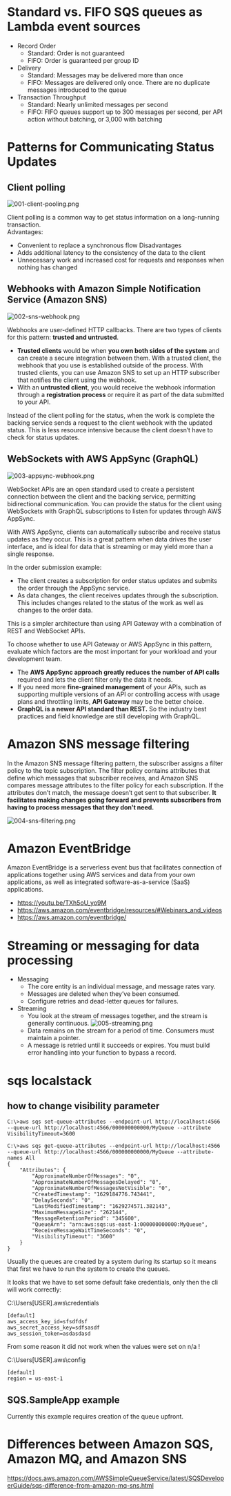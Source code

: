# Standard vs. FIFO SQS queues as Lambda event sources

* Record Order
  * Standard: Order is not guaranteed
  * FIFO: Order is guaranteed per group ID
* Delivery
  * Standard: Messages may be delivered more than once
  * FIFO: Messages are delivered only once. There are no duplicate messages introduced to the queue
* Transaction Throughput
  * Standard: Nearly unlimited messages per second
  * FIFO: FIFO queues support up to 300 messages per second, per API action without batching, or 3,000 with batching

# Patterns for Communicating Status Updates

## Client polling

![001-client-pooling.png](./images/001-client-pooling.png)

Client polling is a common way to get status information on a long-running transaction.   
Advantages:
* Convenient to replace a synchronous flow
Disadvantages
* Adds additional latency to the consistency of the data to the client
* Unnecessary work and increased cost for requests and responses when nothing has changed

## Webhooks with Amazon Simple Notification Service (Amazon SNS)

![002-sns-webhook.png](./images/002-sns-webhook.png)

Webhooks are user-defined HTTP callbacks. There are two types of clients for this pattern: **trusted and untrusted**.

* **Trusted clients** would be when **you own both sides of the system** and can create a secure integration between them. With a trusted client, the webhook that you use is established outside of the process. With trusted clients, you can use Amazon SNS to set up an HTTP subscriber that notifies the client using the webhook.   
* With an **untrusted client**, you would receive the webhook information through a **registration process** or require it as part of the data submitted to your API.

Instead of the client polling for the status, when the work is complete the backing service sends a request to the client webhook with the updated status. This is less resource intensive because the client doesn’t have to check for status updates.

## WebSockets with AWS AppSync (GraphQL)

![003-appsync-webhook.png](./images/003-appsync-webhook.png)

WebSocket APIs are an open standard used to create a persistent connection between the client and the backing service, permitting bidirectional communication. You can provide the status for the client using WebSockets with GraphQL subscriptions to listen for updates through AWS AppSync.   

With AWS AppSync, clients can automatically subscribe and receive status updates as they occur. This is a great pattern when data drives the user interface, and is ideal for data that is streaming or may yield more than a single response.

In the order submission example:

* The client creates a subscription for order status updates and submits the order through the AppSync service.
* As data changes, the client receives updates through the subscription. This includes changes related to the status of the work as well as changes to the order data.

This is a simpler architecture than using API Gateway with a combination of REST and WebSocket APIs.

To choose whether to use API Gateway or AWS AppSync in this pattern, evaluate which factors are the most important for your workload and your development team.

* The **AWS AppSync approach greatly reduces the number of API calls** required and lets the client filter only the data it needs.
* If you need more **fine-grained management** of your APIs, such as supporting multiple versions of an API or controlling access with usage plans and throttling limits, **API Gateway** may be the better choice.
* **GraphQL is a newer API standard than REST.** So the industry best practices and field knowledge are still developing with GraphQL.

# Amazon SNS message filtering

In the Amazon SNS message filtering pattern, the subscriber assigns a filter policy to the topic subscription. The filter policy contains attributes that define which messages that subscriber receives, and Amazon SNS compares message attributes to the filter policy for each subscription. If the attributes don’t match, the message doesn’t get sent to that subscriber.
**It facilitates making changes going forward and prevents subscribers from having to process messages that they don't need.**

![004-sns-filtering.png](./images/004-sns-filtering.png)

# Amazon EventBridge

Amazon EventBridge is a serverless event bus that facilitates connection of applications together using AWS services and data from your own applications, as well as integrated software-as-a-service (SaaS) applications. 

* https://youtu.be/TXh5oU_yo9M
* https://aws.amazon.com/eventbridge/resources/#Webinars_and_videos
* https://aws.amazon.com/eventbridge/

# Streaming or messaging for data processing

* Messaging
  * The core entity is an individual message, and message rates vary.
  * Messages are deleted when they’ve been consumed.
  * Configure retries and dead-letter queues for failures.
* Streaming
  * You look at the stream of messages together, and the stream is generally continuous.
    ![005-streaming.png](./images/005-streaming.png)
  * Data remains on the stream for a period of time. Consumers must maintain a pointer.
  * A message is retried until it succeeds or expires. You must build error handling into your function to bypass a record.

# sqs localstack

## how to change visibility parameter

```
C:\>aws sqs set-queue-attributes --endpoint-url http://localhost:4566 --queue-url http://localhost:4566/000000000000/MyQueue --attribute VisibilityTimeout=3600

C:\>aws sqs get-queue-attributes --endpoint-url http://localhost:4566 --queue-url http://localhost:4566/000000000000/MyQueue --attribute-names All
{
    "Attributes": {
        "ApproximateNumberOfMessages": "0",
        "ApproximateNumberOfMessagesDelayed": "0",
        "ApproximateNumberOfMessagesNotVisible": "0",
        "CreatedTimestamp": "1629184776.743441",
        "DelaySeconds": "0",
        "LastModifiedTimestamp": "1629274571.382143",
        "MaximumMessageSize": "262144",
        "MessageRetentionPeriod": "345600",
        "QueueArn": "arn:aws:sqs:us-east-1:000000000000:MyQueue",
        "ReceiveMessageWaitTimeSeconds": "0",
        "VisibilityTimeout": "3600"
    }
}
```

Usually the queues are created by a system during its startup so it means that first we have to run the system to create the queues.


It looks that we have to set some default fake credentials, only then the cli will work correctly:

C:\Users\[USER]\.aws\credentials

```
[default]
aws_access_key_id=sfsdfdsf
aws_secret_access_key=sdfsasdf
aws_session_token=asdasdasd
```

From some reason it did not work when the values were set on n/a !

C:\Users\[USER]\.aws\config
```
[default]
region = us-east-1
```

## SQS.SampleApp example

Currently this example requires creation of the queue upfront.

# Differences between Amazon SQS, Amazon MQ, and Amazon SNS

https://docs.aws.amazon.com/AWSSimpleQueueService/latest/SQSDeveloperGuide/sqs-difference-from-amazon-mq-sns.html